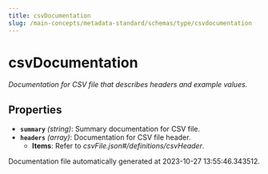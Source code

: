 ```yaml
---
title: csvDocumentation
slug: /main-concepts/metadata-standard/schemas/type/csvdocumentation
---
```


# csvDocumentation

*Documentation for CSV file that describes headers and example values.*

## Properties

- **`summary`** *(string)*: Summary documentation for CSV file.
- **`headers`** *(array)*: Documentation for CSV file header.
  - **Items**: Refer to *csvFile.json#/definitions/csvHeader*.


Documentation file automatically generated at 2023-10-27 13:55:46.343512.
